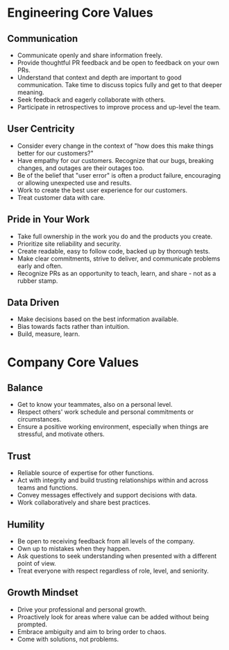 # Engineering Core Values

## Communication
- Communicate openly and share information freely.
- Provide thoughtful PR feedback and be open to feedback on your own PRs.
- Understand that context and depth are important to good communication. Take time to discuss topics fully and get to that deeper meaning.
- Seek feedback and eagerly collaborate with others.
- Participate in retrospectives to improve process and up-level the team.

## User Centricity
- Consider every change in the context of "how does this make things better for our customers?"
- Have empathy for our customers. Recognize that our bugs, breaking changes, and outages are their outages too.
- Be of the belief that "user error" is often a product failure, encouraging or allowing unexpected use and results.
- Work to create the best user experience for our customers.
- Treat customer data with care.

## Pride in Your Work
- Take full ownership in the work you do and the products you create.
- Prioritize site reliability and security.
- Create readable, easy to follow code, backed up by thorough tests.
- Make clear commitments, strive to deliver, and communicate problems early and often.
- Recognize PRs as an opportunity to teach, learn, and share - not as a rubber stamp.

## Data Driven
- Make decisions based on the best information available.
- Bias towards facts rather than intuition.
- Build, measure, learn.

# Company Core Values

## Balance
- Get to know your teammates, also on a personal level.
- Respect others' work schedule and personal commitments or circumstances.
- Ensure a positive working environment, especially when things are stressful, and motivate others.

## Trust
- Reliable source of expertise for other functions.
- Act with integrity and build trusting relationships within and across teams and functions.
- Convey messages effectively and support decisions with data.
- Work collaboratively and share best practices.

## Humility
- Be open to receiving feedback from all levels of the company.
- Own up to mistakes when they happen.
- Ask questions to seek understanding when presented with a different point of view.
- Treat everyone with respect regardless of role, level, and seniority.

## Growth Mindset
- Drive your professional and personal growth.
- Proactively look for areas where value can be added without being prompted.
- Embrace ambiguity and aim to bring order to chaos.
- Come with solutions, not problems.
